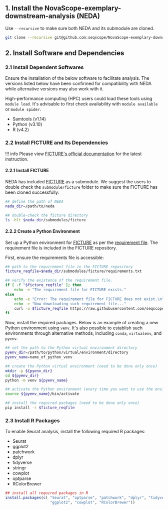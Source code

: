 ## 1. Install the NovaScope-exemplary-downstream-analysis (NEDA)

Use `--recursive` to make sure both NEDA and its submodule are cloned. 

```bash
git clone --recursive git@github.com:seqscope/NovaScope-exemplary-downstream-analysis.git 
```

## 2. Install Software and Dependencies

### 2.1 Install Dependent Softwares

Ensure the installation of the below software to facilitate analysis. The versions listed below have been confirmed for compatibility with NEDA while alternative versions may also work with it.

High-performance computing (HPC) users could load these tools using `module load`. It's advisable to first check availability with `module available` or `module spider`.

* Samtools (v1.14)
* Python (v3.10) 
* R (v4.2)

### 2.2 Install FICTURE and Its Dependencies

!!! info
	Please view [FICTURE's official documentation](https://seqscope.github.io/ficture/) for the latest instruction.


#### 2.2.1 Install FICTURE

NEDA has included [FICTURE](https://github.com/seqscope/ficture/tree/protocol) as a submodule. We suggest the users to double check the `submodule/ficture` folder to make sure the FICTURE has been cloned successfully:

```bash
## define the path of NEDA 
neda_dir=/path/to/neda

## double-check the ficture directory
ls -hlt $neda_dir/submodules/ficture
```

#### 2.2.2 Create a Python Environment

Set up a Python environment for [FICTURE](https://github.com/seqscope/ficture/tree/protocol) as per the [requirement file](https://github.com/seqscope/ficture/blob/8ceb419618c1181bb673255427b53198c4887cfa/requirements.txt). The requirement file is included in the FICTURE repository.

First, ensure the requirements file is accessible:

```bash
## path to the requirement file in the FICTURE repository
ficture_reqfile=$neda_dir/submodules/ficture/requirements.txt

## verify the existence of the requirement file.
if [ -f "$ficture_reqfile" ]; then
    echo -e "The requirement file for FICTURE exists."
else
    echo -e "Error: The requirement file for FICTURE does not exist.\n"
    echo -e "Now downloading such requirement file..."
    curl -o $ficture_reqfile https://raw.githubusercontent.com/seqscope/ficture/8ceb419618c1181bb673255427b53198c4887cfa/requirements.txt
fi
```

Now, install the required packages. Below is an example of creating a new Python environment using `venv`. It's also possible to establish such environments through alternative methods, including `conda`, `virtualenv`, and `pyenv`.

```bash
## set the path to the Python virtual environment directory
pyenv_dir=/path/to/python/virtual/environment/directory
pyenv_name=name_of_python_venv

## create the Python virtual environment (need to be done only once)
mkdir -p ${pyenv_dir}
cd ${pyenv_dir}
python -m venv ${pyenv_name}

## activate the Python environment (every time you want to use the environment)
source ${pyenv_name}/bin/activate

## install the required packages (need to be done only once)
pip install -r $ficture_reqfile
```

### 2.3 Install R Packages

To enable Seurat analysis, install the following required R packages:

* Seurat
* ggplot2
* patchwork
* dplyr
* tidyverse
* stringr
* cowplot
* optparse
* RColorBrewer

```R
## install all required packages in R
install.packages(c( "Seurat", "optparse", "patchwork", "dplyr", "tidyverse", "stringr", 
                    "ggplot2", "cowplot", "RColorBrewer"))
```